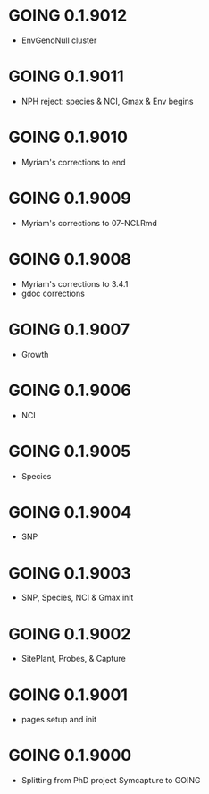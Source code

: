 # GOING 0.1.9012
* EnvGenoNull cluster

# GOING 0.1.9011
* NPH reject: species & NCI, Gmax & Env begins

# GOING 0.1.9010
* Myriam's corrections to end

# GOING 0.1.9009
* Myriam's corrections to 07-NCI.Rmd

# GOING 0.1.9008
* Myriam's corrections to 3.4.1
* gdoc corrections

# GOING 0.1.9007
* Growth

# GOING 0.1.9006
* NCI

# GOING 0.1.9005
* Species

# GOING 0.1.9004
* SNP

# GOING 0.1.9003
* SNP, Species, NCI & Gmax init

# GOING 0.1.9002
* SitePlant, Probes, & Capture

# GOING 0.1.9001
* pages setup and init

# GOING 0.1.9000 
* Splitting from PhD project Symcapture to GOING
